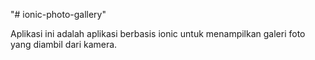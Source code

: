 "# ionic-photo-gallery" 

Aplikasi ini adalah aplikasi berbasis ionic untuk menampilkan galeri foto yang diambil dari kamera.